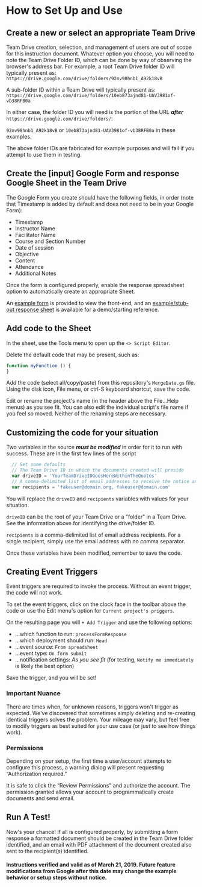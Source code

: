 # How to Set Up and Use

## Create a new or select an appropriate Team Drive

Team Drive creation, selection, and management of users are out of scope for this instruction document. Whatever option you choose, you will need to note the Team Drive Folder ID, which can be done by way of observing the browser's address bar. For example, a root Team Drive folder ID will typically present as:
`https://drive.google.com/drive/folders/92nv98hnb1_A92k18vB`

A sub-folder ID within a Team Drive will typically present as:
`https://drive.google.com/drive/folders/10eb873ajnd81-UAV3981of-vb38RFB0a`

In either case, the folder ID you will need is the portion of the URL ___after___ `https://drive.google.com/drive/folders/`:

 `92nv98hnb1_A92k18vB` or `10eb873ajnd81-UAV3981of-vb38RFB0a` in these examples.

The above folder IDs are fabricated for example purposes and will fail if you attempt to use them in testing.

## Create the [input] Google Form and response Google Sheet in the Team Drive

The Google Form you create should have the following fields, in order (note that Timestamp is added by default and does not need to be in your Google Form):

* Timestamp
* Instructor Name
* Facilitator Name
* Course and Section Number
* Date of session
* Objective
* Content
* Attendance
* Additional Notes

Once the form is configured properly, enable the response spreadsheet option to automatically create an appropriate Sheet.

An [example form](https://goo.gl/forms/UfIkbP9UmC00y95u1) is provided to view the front-end, and an [example/stub-out response sheet](https://docs.google.com/spreadsheets/d/11K3S-KERPW4pbQZSE_I9ObFKHe4EgJmKYqmstjoyjxI/edit?usp=sharing) is available for a demo/starting reference.

## Add code to the Sheet
In the sheet, use the Tools menu to open up the `<> Script Editor`.

Delete the default code that may be present, such as:
``` javascript
function myFunction () {
}
```

Add the code (select all/copy/paste) from this repository's `MergeData.gs` file. Using the disk icon, File menu, or ctrl-S keyboard shortcut, save the code.

Edit or rename the project's name (in the header above the File...Help menus) as you see fit. You can also edit the individual script's file name if you feel so moved. Neither of the renaming steps are necessary.

## Customizing the code for your situation
Two variables in the source ___must be modified___ in order for it to run with success. These are in the first few lines of the script
``` javascript
  // Set some defaults
  // The Team Drive ID in which the documents created will preside
  var driveID = 'YourTeamDriveIDGoesHereWithinTheQuotes'
  // A comma-delimited list of email addresses to receive the notice and PDF
  var recipients = 'fakeuser@domain.org, fakeuser@domain.com'
```
You will replace the `driveID` and `recipients` variables with values for your situation.

`driveID` can be the root of your Team Drive or a "folder" in a Team Drive. See the information above for identifying the drive/folder ID.

`recipients` is a comma-delimited list of email address recipients. For a single recipient, simply use the email address with no comma separator.

Once these variables have been modified, remember to save the code.

## Creating Event Triggers
Event triggers are required to invoke the process. Without an event trigger, the code will not work.

To set the event triggers, click on the clock face in the toolbar above the code or use the Edit menu's option for `Current project's priggers`.

On the resulting page you will `+ Add Trigger` and use the following options:

* ...which function to run: `processFormResponse`
* ...which deployment should run: `Head`
* ...event source: `From spreadsheet`
* ...event type: `On form submit`
* ...notification settings: _As you see fit_ (for testing, `Notify me immediately` is likely the best option)

Save the trigger, and you will be set!

### Important Nuance
There are times when, for unknown reasons, triggers won't trigger as expected. We've discovered that sometimes simply deleting and re-creating identical triggers solves the problem. Your mileage may vary, but feel free to modify triggers as best suited for your use case (or just to see how things work).

### Permissions
Depending on your setup, the first time a user/account attempts to configure this process, a warning dialog will present requesting “Authorization required.”

It is safe to click the “Review Permissions” and authorize the account. The permission granted allows your account to programmatically create documents and send email.

## Run A Test!
Now's your chance! If all is configured properly, by submitting a form response a formatted document should be created in the Team Drive folder identified, and an email with PDF attachment of the document created also sent to the recipient(s) identified.

#### Instructions verified and valid as of March 21, 2019. Future feature modifications from Google after this date may change the example behavior or setup steps without notice.